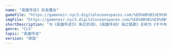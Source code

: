 ```yaml
---
name: "英雄传说3 白发魔女"
gameFile: "https://gamenoir.nyc3.digitaloceanspaces.com/%E8%8B%B1%E9%9B%84%E4%BC%A0%E8%AF%B43/yxcs3.zip"
imgFile: "https://gamenoir.nyc3.digitaloceanspaces.com/%E8%8B%B1%E9%9B%84%E4%BC%A0%E8%AF%B43/original.webp"
shortDescription: "与《英雄传说IV 朱红的泪》、《英雄传说V 海之槛歌》合称为《卡卡布三部曲》。"
genre: "CLS"
topic: "英雄传说"
version: "原版"
---
```

